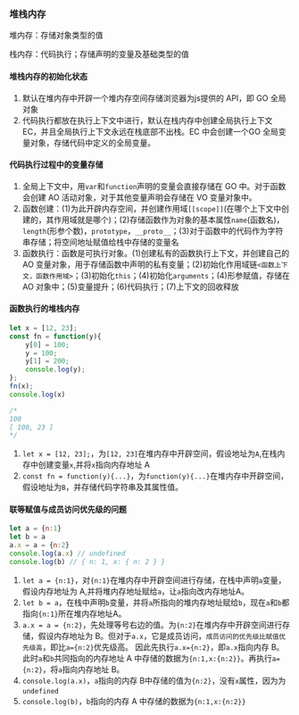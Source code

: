 
### 堆栈内存

堆内存：存储对象类型的值

栈内存：代码执行；存储声明的变量及基础类型的值

#### 堆栈内存的初始化状态

1. 默认在堆内存中开辟一个堆内存空间存储浏览器为js提供的 API，即 GO 全局对象
2. 代码执行都放在执行上下文中进行，默认在栈内存中创建全局执行上下文EC，并且全局执行上下文永远在栈底部不出栈。EC 中会创建一个GO 全局变量对象，存储代码中定义的全局变量。

#### 代码执行过程中的变量存储
   
1. 全局上下文中，用`var`和`function`声明的变量会直接存储在 GO 中。对于函数会创建 AO 活动对象，对于其他变量声明会存储在 VO 变量对象中。
2. 函数创建：(1)为此开辟内存空间，并创建作用域`[[scope]]`(在哪个上下文中创建的，其作用域就是哪个)；(2)存储函数作为对象的基本属性`name`(函数名)，`length`(形参个数)，`prototype`，`__proto__`；(3)对于函数中的代码作为字符串存储；将空间地址赋值给栈中存储的变量名
3. 函数执行：函数是可执行对象。(1)创建私有的函数执行上下文，并创建自己的 AO 变量对象，用于存储函数中声明的私有变量；(2)初始化作用域链`<函数上下文，函数作用域>`；(3)初始化`this`；(4)初始化`arguments`；(4)形参赋值，存储在AO 对象中；(5)变量提升；(6)代码执行；(7)上下文的回收释放

#### 函数执行的堆栈内存

```javascript
let x = [12, 23];
const fn = function(y){
    y[0] = 100;
    y = 100;
    y[1] = 200;
    console.log(y);
};
fn(x);
console.log(x)

/*
100
[ 100, 23 ]
*/
```

1. `let x = [12, 23];`，为`[12, 23]`在堆内存中开辟空间，假设地址为`A`,在栈内存中创建变量`x`,并将`x`指向内存地址 A
2. `const fn = function(y){...}`，为`function(y){...}`在堆内存中开辟空间，假设地址为`B`，并存储代码字符串及其属性值。

#### 联等赋值与成员访问优先级的问题

```javascript
let a = {n:1}
let b = a
a.x = a = {n:2}
console.log(a.x) // undefined
console.log(b) // { n: 1, x: { n: 2 } }
```

1. `let a = {n:1}`，对`{n:1}`在堆内存中开辟空间进行存储，在栈中声明`a`变量，假设内存地址为 A,并将堆内存地址赋给`a`，让`a`指向改内存地址A。
2. `let b = a`，在栈中声明`b`变量，并将`a`所指向的堆内存地址赋给`b`，现在`a`和`b`都指向`{n:1}`所在堆内存地址A。
3. `a.x = a = {n:2}`，先处理等号右边的值。为`{n:2}`在堆内存中开辟空间进行存储，假设内存地址为 B。但对于`a.x`，它是成员访问，`成员访问的优先级比赋值优先级高`，即比`a={n:2}`优先级高。 因此先执行`a.x={n:2}`，即`a.x`指向内存 B。此时`a`和`b`共同指向的内存地址 A 中存储的数据为`{n:1,x:{n:2}}`。再执行`a={n:2}`，将`a`指向内存地址 B。
4. `console.log(a.x)`，`a`指向的内存 B中存储的值为`{n:2}`，没有`x`属性，因为为`undefined`
5. `console.log(b)`，`b`指向的内存 A 中存储的数据为`{n:1,x:{n:2}}`
